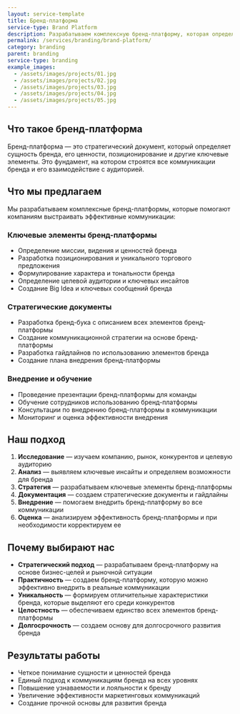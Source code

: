```yaml
---
layout: service-template
title: Бренд-платформа
service-type: Brand Platform
description: Разрабатываем комплексную бренд-платформу, которая определяет основные элементы бренда и обеспечивает единство всех коммуникаций.
permalink: /services/branding/brand-platform/
category: branding
parent: branding
service-type: branding
example_images:
  - /assets/images/projects/01.jpg
  - /assets/images/projects/02.jpg
  - /assets/images/projects/03.jpg
  - /assets/images/projects/04.jpg
  - /assets/images/projects/05.jpg
---
```


## Что такое бренд-платформа

Бренд-платформа — это стратегический документ, который определяет сущность бренда, его ценности, позиционирование и другие ключевые элементы. Это фундамент, на котором строятся все коммуникации бренда и его взаимодействие с аудиторией.

## Что мы предлагаем

Мы разрабатываем комплексные бренд-платформы, которые помогают компаниям выстраивать эффективные коммуникации:

### Ключевые элементы бренд-платформы

- Определение миссии, видения и ценностей бренда
- Разработка позиционирования и уникального торгового предложения
- Формулирование характера и тональности бренда
- Определение целевой аудитории и ключевых инсайтов
- Создание Big Idea и ключевых сообщений бренда

### Стратегические документы

- Разработка бренд-бука с описанием всех элементов бренд-платформы
- Создание коммуникационной стратегии на основе бренд-платформы
- Разработка гайдлайнов по использованию элементов бренда
- Создание плана внедрения бренд-платформы

### Внедрение и обучение

- Проведение презентации бренд-платформы для команды
- Обучение сотрудников использованию бренд-платформы
- Консультации по внедрению бренд-платформы в коммуникации
- Мониторинг и оценка эффективности внедрения

## Наш подход

1. **Исследование** — изучаем компанию, рынок, конкурентов и целевую аудиторию
2. **Анализ** — выявляем ключевые инсайты и определяем возможности для бренда
3. **Стратегия** — разрабатываем ключевые элементы бренд-платформы
4. **Документация** — создаем стратегические документы и гайдлайны
5. **Внедрение** — помогаем внедрить бренд-платформу во все коммуникации
6. **Оценка** — анализируем эффективность бренд-платформы и при необходимости корректируем ее

## Почему выбирают нас

- **Стратегический подход** — разрабатываем бренд-платформу на основе бизнес-целей и рыночной ситуации
- **Практичность** — создаем бренд-платформу, которую можно эффективно внедрить в реальные коммуникации
- **Уникальность** — формируем отличительные характеристики бренда, которые выделяют его среди конкурентов
- **Целостность** — обеспечиваем единство всех элементов бренд-платформы
- **Долгосрочность** — создаем основу для долгосрочного развития бренда

## Результаты работы

- Четкое понимание сущности и ценностей бренда
- Единый подход к коммуникациям бренда на всех уровнях
- Повышение узнаваемости и лояльности к бренду
- Увеличение эффективности маркетинговых коммуникаций
- Создание прочной основы для развития бренда
